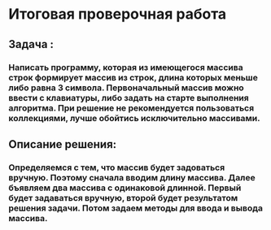 # Итоговая проверочная работа
## Задача : 
### Написать программу, которая из имеющегося массива строк формирует массив из строк, длина которых меньше либо равна 3 символа. Первоначальный массив можно ввести с клавиатуры, либо задать на старте выполнения алгоритма. При решение не рекомендуется пользоваться коллекциями, лучше обойтись исключительно массивами.

## Описание решения:
### Определяемся с тем, что массив будет задоваться вручную. Поэтому сначала вводим длину массива. Далее бъявляем два массива с одинаковой длинной. Первый будет задаваться вручную, второй будет результатом решения задачи. Потом задаем методы для ввода и вывода массива.